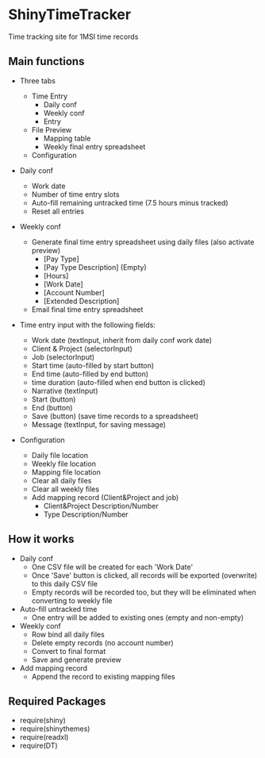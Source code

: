 # ShinyTimeTracker
Time tracking site for 1MSI time records

## Main functions
- Three tabs
	- Time Entry
		- Daily conf
		- Weekly conf
		- Entry
	- File Preview
		- Mapping table
		- Weekly final entry spreadsheet
	- Configuration

- Daily conf
	- Work date
	- Number of time entry slots
	- Auto-fill remaining untracked time (7.5 hours minus tracked)
	- Reset all entries
	
- Weekly conf
	- Generate final time entry spreadsheet using daily files (also activate preview)
		- [Pay Type]
		- [Pay Type Description] (Empty)
		- [Hours]
		- [Work Date]
		- [Account Number]
		- [Extended Description]
	- Email final time entry spreadsheet

- Time entry input with the following fields:
	- Work date (textInput, inherit from daily conf work date)
	- Client & Project (selectorInput)
	- Job (selectorInput)
	- Start time (auto-filled by start button)
	- End time (auto-filled by end button)
	- time duration (auto-filled when end button is clicked)
	- Narrative (textInput)
	- Start (button)
	- End (button)
	- Save (button) (save time records to a spreadsheet)
	- Message (textInput, for saving message)

- Configuration
	- Daily file location
	- Weekly file location
	- Mapping file location
	- Clear all daily files
	- Clear all weekly files
	- Add mapping record (Client&Project and job)
		- Client&Project Description/Number
		- Type Description/Number

## How it works
- Daily conf
	- One CSV file will be created for each 'Work Date'
	- Once 'Save' button is clicked, all records will be exported (overwrite) to this daily CSV file
	- Empty records will be recorded too, but they will be eliminated when converting to weekly file
- Auto-fill untracked time
	- One entry will be added to existing ones (empty and non-empty)
- Weekly conf
	- Row bind all daily files
	- Delete empty records (no account number)
	- Convert to final format
	- Save and generate preview
- Add mapping record
	- Append the record to existing mapping files
	
## Required Packages
- require(shiny)
- require(shinythemes)
- require(readxl)
- require(DT)
